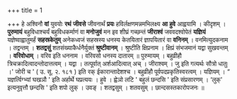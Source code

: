 +++
title = 1

+++
हे अश्विनौ **वां** युवयोः **रथं** **जीवसे** जीवनार्थं **प्रयः** हविर्लक्षणमन्नमभिलक्ष्य **आ** **हुवे** आह्वयामि । कीदृशम् । **पुरुमायं** बहुविधाश्चर्यं बहुविधकर्माणं वा **मनोजुवं** मन इव शीघ्रं गच्छन्तं **जीराश्वं** जववदश्वोपेतं **यज्ञियं** यज्ञेष्वाह्वातुमर्हं **सहस्रकेतुम्** अनेकध्वजं सहस्रस्य धनस्य केतयितारं ज्ञापयितारं वा **वनिनम्** । वनमित्युदकनाम । तद्वन्तम् । **शतद्वसुं** शतसंख्याकैर्धनैर्युक्तं **श्रुष्टीवानम्** । श्रुष्टीति क्षिप्रनाम । क्षिप्रं संभजमानं यद्वा सुखवन्तम् । **वरिवोधाम्** । वरिव इति धननाम । वरिवसो धनस्य दातारम् ॥ पुरुमायम् । बहुव्रीहौ त्रिचक्रादित्वादन्तोदात्तत्वम् । यद्वा । तत्पूर्वात् अर्शआदित्वात् अच् । जीराश्वम् । जु इति गत्यर्थः सौत्रो धातुः ।' जोरी च ' ( उ. सू. २. १८१ ) इति रक् ईकारान्तादेशश्च । बहुव्रीहौ पूर्वपदप्रकृतिस्वरत्वम् । यज्ञियम् । “ यज्ञर्त्विग्भ्यां घखञौ ' इति अर्हार्थे घप्रत्ययः । हुवे । ह्वेञो लटि ' बहुलं छन्दसि ' इति संप्रसारणम् । ‘लुक्' इत्यनुवृत्तौ  छन्दसि ' इति शपो लुक् । उवङ् । शतद्वसुम् । शतवसुम् । छान्दसस्तकारोपजनः ॥